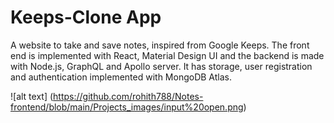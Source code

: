 # Keeps-Clone App
A website to take and save notes, inspired from Google Keeps. The front end is implemented with React, Material Design UI and the backend is made with Node.js, GraphQL and Apollo server. It has storage, user registration and authentication implemented with MongoDB Atlas. 

![alt text] (https://github.com/rohith788/Notes-frontend/blob/main/Projects_images/input%20open.png)
